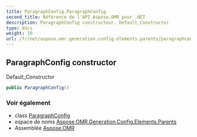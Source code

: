 ```yaml
---
title: ParagraphConfig.ParagraphConfig
second_title: Référence de l'API Aspose.OMR pour .NET
description: ParagraphConfig constructeur. Default_Constructor
type: docs
weight: 10
url: /fr/net/aspose.omr.generation.config.elements.parents/paragraphconfig/paragraphconfig/
---
```

## ParagraphConfig constructor

Default_Constructor

```csharp
public ParagraphConfig()
```

### Voir également

* class [ParagraphConfig](../)
* espace de noms [Aspose.OMR.Generation.Config.Elements.Parents](../../paragraphconfig/)
* Assemblée [Aspose.OMR](../../../)


